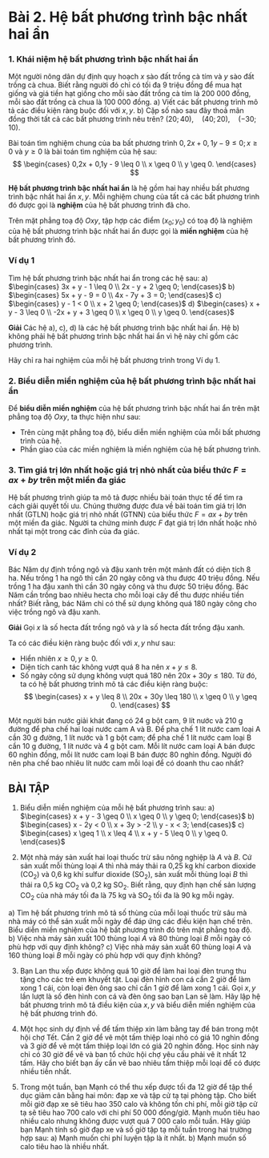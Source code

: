 # Bài 2. Hệ bất phương trình bậc nhất hai ẩn

### 1. Khái niệm hệ bất phương trình bậc nhất hai ẩn
Một người nông dân dự định quy hoạch $x$ sào đất trồng cà tím và $y$ sào đất trồng cà chua. Biết rằng người đó chỉ có tối đa 9 triệu đồng để mua hạt giống và giá tiền hạt giống cho mỗi sào đất trồng cà tím là 200 000 đồng, mỗi sào đất trồng cà chua là 100 000 đồng.
a) Viết các bất phương trình mô tả các điều kiện ràng buộc đối với $x, y$.
b) Cặp số nào sau đây thoả mãn đồng thời tất cả các bất phương trình nêu trên?
$(20; 40), \quad (40; 20), \quad (-30; 10)$.

Bài toán tìm nghiệm chung của ba bất phương trình $0,2x + 0,1y - 9 \leq 0; x \geq 0$ và $y \geq 0$ là bài toán tìm nghiệm của hệ sau:
$$
\begin{cases}
0,2x + 0,1y - 9 \leq 0 \\
x \geq 0 \\
y \geq 0.
\end{cases}
$$

**Hệ bất phương trình bậc nhất hai ẩn** là hệ gồm hai hay nhiều bất phương trình bậc nhất hai ẩn $x, y$. Mỗi nghiệm chung của tất cả các bất phương trình đó được gọi là **nghiệm** của hệ bất phương trình đã cho.

Trên mặt phẳng toạ độ $Oxy$, tập hợp các điểm $(x_0; y_0)$ có toạ độ là nghiệm của hệ bất phương trình bậc nhất hai ẩn được gọi là **miền nghiệm** của hệ bất phương trình đó.

### Ví dụ 1
Tìm hệ bất phương trình bậc nhất hai ẩn trong các hệ sau:
a) $\begin{cases} 3x + y - 1 \leq 0 \\ 2x - y + 2 \geq 0; \end{cases}$
b) $\begin{cases} 5x + y - 9 = 0 \\ 4x - 7y + 3 = 0; \end{cases}$
c) $\begin{cases} y - 1 < 0 \\ x + 2 \geq 0; \end{cases}$
d) $\begin{cases} x + y - 3 \leq 0 \\ -2x + y + 3 \geq 0 \\ x \geq 0 \\ y \geq 0. \end{cases}$

**Giải**
Các hệ a), c), d) là các hệ bất phương trình bậc nhất hai ẩn.
Hệ b) không phải hệ bất phương trình bậc nhất hai ẩn vì hệ này chỉ gồm các phương trình.

Hãy chỉ ra hai nghiệm của mỗi hệ bất phương trình trong Ví dụ 1.

### 2. Biểu diễn miền nghiệm của hệ bất phương trình bậc nhất hai ẩn

Để **biểu diễn miền nghiệm** của hệ bất phương trình bậc nhất hai ẩn trên mặt phẳng toạ độ $Oxy$, ta thực hiện như sau:
- Trên cùng mặt phẳng toạ độ, biểu diễn miền nghiệm của mỗi bất phương trình của hệ.
- Phần giao của các miền nghiệm là miền nghiệm của hệ bất phương trình.

### 3. Tìm giá trị lớn nhất hoặc giá trị nhỏ nhất của biểu thức $F = ax + by$ trên một miền đa giác
Hệ bất phương trình giúp ta mô tả được nhiều bài toán thực tế để tìm ra cách giải quyết tối ưu. Chúng thường được đưa về bài toán tìm giá trị lớn nhất (GTLN) hoặc giá trị nhỏ nhất (GTNN) của biểu thức $F = ax + by$ trên một miền đa giác.
Người ta chứng minh được $F$ đạt giá trị lớn nhất hoặc nhỏ nhất tại một trong các đỉnh của đa giác.

### Ví dụ 2
Bác Năm dự định trồng ngô và đậu xanh trên một mảnh đất có diện tích 8 ha. Nếu trồng 1 ha ngô thì cần 20 ngày công và thu được 40 triệu đồng. Nếu trồng 1 ha đậu xanh thì cần 30 ngày công và thu được 50 triệu đồng. Bác Năm cần trồng bao nhiêu hecta cho mỗi loại cây để thu được nhiều tiền nhất? Biết rằng, bác Năm chỉ có thể sử dụng không quá 180 ngày công cho việc trồng ngô và đậu xanh.

**Giải**
Gọi $x$ là số hecta đất trồng ngô và $y$ là số hecta đất trồng đậu xanh.

Ta có các điều kiện ràng buộc đối với $x, y$ như sau:
- Hiển nhiên $x \geq 0, y \geq 0$.
- Diện tích canh tác không vượt quá 8 ha nên $x + y \leq 8$.
- Số ngày công sử dụng không vượt quá 180 nên $20x + 30y \leq 180$.
Từ đó, ta có hệ bất phương trình mô tả các điều kiện ràng buộc:
$$
\begin{cases}
x + y \leq 8 \\
20x + 30y \leq 180 \\
x \geq 0 \\
y \geq 0.
\end{cases}
$$

Một người bán nước giải khát đang có 24 g bột cam, 9 lít nước và 210 g đường để pha chế hai loại nước cam A và B. Để pha chế 1 lít nước cam loại A cần 30 g đường, 1 lít nước và 1 g bột cam; để pha chế 1 lít nước cam loại B cần 10 g đường, 1 lít nước và 4 g bột cam. Mỗi lít nước cam loại A bán được 60 nghìn đồng, mỗi lít nước cam loại B bán được 80 nghìn đồng. Người đó nên pha chế bao nhiêu lít nước cam mỗi loại để có doanh thu cao nhất?

## BÀI TẬP

1. Biểu diễn miền nghiệm của mỗi hệ bất phương trình sau:
a) $\begin{cases} x + y - 3 \geq 0 \\ x \geq 0 \\ y \geq 0; \end{cases}$
b) $\begin{cases} x - 2y < 0 \\ x + 3y > -2 \\ y - x < 3; \end{cases}$
c) $\begin{cases} x \geq 1 \\ x \leq 4 \\ x + y - 5 \leq 0 \\ y \geq 0. \end{cases}$

2. Một nhà máy sản xuất hai loại thuốc trừ sâu nông nghiệp là $A$ và $B$. Cứ sản xuất mỗi thùng loại $A$ thì nhà máy thải ra 0,25 kg khí carbon dioxide ($\text{CO}_2$) và 0,6 kg khí sulfur dioxide ($\text{SO}_2$), sản xuất mỗi thùng loại $B$ thì thải ra 0,5 kg $\text{CO}_2$ và 0,2 kg $\text{SO}_2$. Biết rằng, quy định hạn chế sản lượng $\text{CO}_2$ của nhà máy tối đa là 75 kg và $\text{SO}_2$ tối đa là 90 kg mỗi ngày.

a) Tìm hệ bất phương trình mô tả số thùng của mỗi loại thuốc trừ sâu mà nhà máy có thể sản xuất mỗi ngày để đáp ứng các điều kiện hạn chế trên. Biểu diễn miền nghiệm của hệ bất phương trình đó trên mặt phẳng toạ độ.
b) Việc nhà máy sản xuất 100 thùng loại $A$ và 80 thùng loại $B$ mỗi ngày có phù hợp với quy định không?
c) Việc nhà máy sản xuất 60 thùng loại $A$ và 160 thùng loại $B$ mỗi ngày có phù hợp với quy định không?

3. Bạn Lan thu xếp được không quá 10 giờ để làm hai loại đèn trung thu tặng cho các trẻ em khuyết tật. Loại đèn hình con cá cần 2 giờ để làm xong 1 cái, còn loại đèn ông sao chỉ cần 1 giờ để làm xong 1 cái. Gọi $x, y$ lần lượt là số đèn hình con cá và đèn ông sao bạn Lan sẽ làm. Hãy lập hệ bất phương trình mô tả điều kiện của $x, y$ và biểu diễn miền nghiệm của hệ bất phương trình đó.

4. Một học sinh dự định về để tấm thiệp xin làm bằng tay để bán trong một hội chợ Tết. Cần 2 giờ để vẽ một tấm thiệp loại nhỏ có giá 10 nghìn đồng và 3 giờ để vẽ một tấm thiệp loại lớn có giá 20 nghìn đồng. Học sinh này chỉ có 30 giờ để vẽ và ban tổ chức hội chợ yêu cầu phải vẽ ít nhất 12 tấm. Hãy cho biết bạn ấy cần vẽ bao nhiêu tấm thiệp mỗi loại để có được nhiều tiền nhất.

5. Trong một tuần, bạn Mạnh có thể thu xếp được tối đa 12 giờ để tập thể dục giảm cân bằng hai môn: đạp xe và tập cử tạ tại phòng tập. Cho biết mỗi giờ đạp xe sẽ tiêu hao 350 calo và không tốn chi phí, mỗi giờ tập cử tạ sẽ tiêu hao 700 calo với chi phí 50 000 đồng/giờ. Mạnh muốn tiêu hao nhiều calo nhưng không được vượt quá 7 000 calo mỗi tuần. Hãy giúp bạn Mạnh tính số giờ đạp xe và số giờ tập tạ mỗi tuần trong hai trường hợp sau:
a) Mạnh muốn chi phí luyện tập là ít nhất.
b) Mạnh muốn số calo tiêu hao là nhiều nhất.
